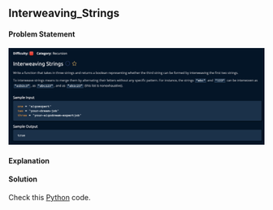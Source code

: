 ## Interweaving_Strings

#### Problem Statement


![alt text](Interweaving_Strings.png "Interweaving_Strings")



#### Explanation



#### Solution

Check this [Python](../python/Interweaving_Strings.py) code.

